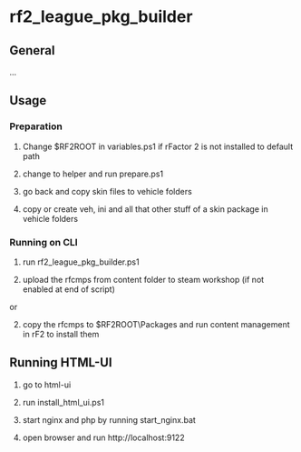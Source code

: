 # rf2_league_pkg_builder

## General

...

## Usage

### Preparation

1. Change $RF2ROOT in variables.ps1 if rFactor 2 is not installed to default path

2. change to helper and run prepare.ps1

3. go back and copy skin files to vehicle folders

4. copy or create veh, ini and all that other stuff of a skin package in vehicle folders

### Running on CLI

1. run rf2_league_pkg_builder.ps1 

2. upload the rfcmps from content folder to steam workshop (if not enabled at end of script)

or

2. copy the rfcmps to $RF2ROOT\Packages and run content management in rF2 to install them

## Running HTML-UI

1. go to html-ui

2. run install_html_ui.ps1

3. start nginx and php by running start_nginx.bat

4. open browser and run http://localhost:9122


